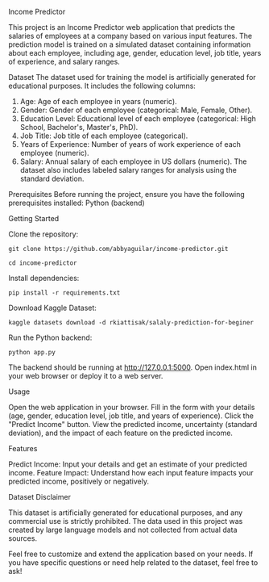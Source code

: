 Income Predictor

This project is an Income Predictor web application that predicts the salaries of employees at a company based on various input features. The prediction model is trained on a simulated dataset containing information about each employee, including age, gender, education level, job title, years of experience, and salary ranges.

Dataset
The dataset used for training the model is artificially generated for educational purposes. It includes the following columns:
1. Age: Age of each employee in years (numeric).
2. Gender: Gender of each employee (categorical: Male, Female, Other).
3. Education Level: Educational level of each employee (categorical: High School, Bachelor's, Master's, PhD).
4. Job Title: Job title of each employee (categorical).
5. Years of Experience: Number of years of work experience of each employee (numeric).
6. Salary: Annual salary of each employee in US dollars (numeric).
The dataset also includes labeled salary ranges for analysis using the standard deviation.


Prerequisites
Before running the project, ensure you have the following prerequisites installed:
Python (backend)

Getting Started

  Clone the repository:
  
    git clone https://github.com/abbyaguilar/income-predictor.git
    
    cd income-predictor
    
  Install dependencies:
  
    pip install -r requirements.txt

  Download Kaggle Dataset:

    kaggle datasets download -d rkiattisak/salaly-prediction-for-beginer
    
  Run the Python backend:
  
    python app.py
    
The backend should be running at http://127.0.0.1:5000.
Open index.html in your web browser or deploy it to a web server.

Usage

Open the web application in your browser.
Fill in the form with your details (age, gender, education level, job title, and years of experience).
Click the "Predict Income" button.
View the predicted income, uncertainty (standard deviation), and the impact of each feature on the predicted income.

Features

Predict Income: Input your details and get an estimate of your predicted income.
Feature Impact: Understand how each input feature impacts your predicted income, positively or negatively.

Dataset Disclaimer

This dataset is artificially generated for educational purposes, and any commercial use is strictly prohibited. The data used in this project was created by large language models and not collected from actual data sources.

Feel free to customize and extend the application based on your needs. If you have specific questions or need help related to the dataset, feel free to ask!
